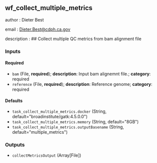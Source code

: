 
## wf_collect_multiple_metrics

author
: Dieter Best

email
: Dieter.Best@cdph.ca.gov

description
: ## Collect multiple QC metrics from bam alignment file

### Inputs

#### Required

  * `bam` (File, **required**); **description**: Input bam alignemnt file.; **category**: required
  * `reference` (File, **required**); **description**: Reference genome; **category**: required

#### Defaults

  * `task_collect_multiple_metrics.docker` (String, default="broadinstitute/gatk:4.5.0.0")
  * `task_collect_multiple_metrics.memory` (String, default="8GB")
  * `task_collect_multiple_metrics.outputBasename` (String, default="multiple_metrics")

### Outputs

  * `collectMetricsOutput` (Array[File])
